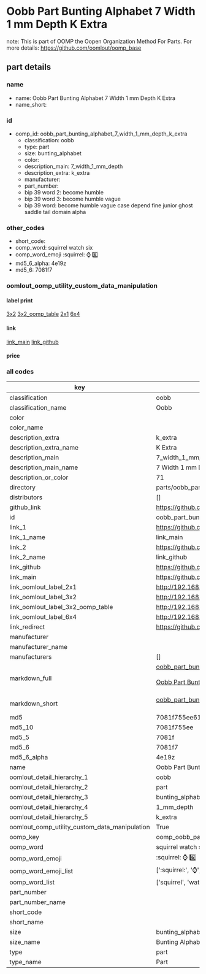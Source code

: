# Oobb Part Bunting Alphabet 7 Width 1 mm Depth K Extra  

note: This is part of OOMP the Oopen Organization Method For Parts. For more details: https://github.com/oomlout/oomp_base

##  part details
  







### name
* name: Oobb Part Bunting Alphabet 7 Width 1 mm Depth K Extra
* name_short: 
### id
* oomp_id: oobb_part_bunting_alphabet_7_width_1_mm_depth_k_extra
  * classification: oobb
  * type: part
  * size: bunting_alphabet
  * color: 
  * description_main: 7_width_1_mm_depth
  * description_extra: k_extra
  * manufacturer: 
  * part_number: 
  * bip 39 word 2: become humble
  * bip 39 word 3: become humble vague
  * bip 39 word: become humble vague case depend fine junior ghost saddle tail domain alpha

### other_codes
* short_code: 
* oomp_word: squirrel watch six
* oomp_word_emoji :squirrel: :watch: :six:
* md5_6_alpha: 4e19z
* md5_6: 7081f7






### oomlout_oomp_utility_custom_data_manipulation
#### label print
[3x2](http://192.168.1.245:1112/?label=oomp%204e19z)
[3x2_oomp_table](http://192.168.1.108:1112/?label=oomp%204e19z)
[2x1](http://192.168.1.242:1112/?label=oomp%204e19z)
[6x4](http://192.168.1.55:1112/?label=oomp%204e19z)    

#### link

[link_main](https://github.com/oomlout/oomlout_oomp_version_1_messy/tree/main/parts/oobb_part_bunting_alphabet_7_width_1_mm_depth_k_extra) [link_github](https://github.com/oomlout/oomlout_oomp_version_1_messy/tree/main/parts/oobb_part_bunting_alphabet_7_width_1_mm_depth_k_extra)                             

#### price







### all codes 
| key | value |  
| --- | --- |  
| classification | oobb |  
| classification_name | Oobb |  
| color |  |  
| color_name |  |  
| description_extra | k_extra |  
| description_extra_name | K Extra |  
| description_main | 7_width_1_mm_depth |  
| description_main_name | 7 Width 1 mm Depth |  
| description_or_color | 71 |  
| directory | parts/oobb_part_bunting_alphabet_7_width_1_mm_depth_k_extra |  
| distributors | [] |  
| github_link | https://github.com/oomlout/oomlout_oomp_part_src/tree/main/parts/oobb_part_bunting_alphabet_7_width_1_mm_depth_k_extra |  
| id | oobb_part_bunting_alphabet_7_width_1_mm_depth_k_extra |  
| link_1 | https://github.com/oomlout/oomlout_oomp_version_1_messy/tree/main/parts/oobb_part_bunting_alphabet_7_width_1_mm_depth_k_extra |  
| link_1_name | link_main |  
| link_2 | https://github.com/oomlout/oomlout_oomp_version_1_messy/tree/main/parts/oobb_part_bunting_alphabet_7_width_1_mm_depth_k_extra |  
| link_2_name | link_github |  
| link_github | https://github.com/oomlout/oomlout_oomp_version_1_messy/tree/main/parts/oobb_part_bunting_alphabet_7_width_1_mm_depth_k_extra |  
| link_main | https://github.com/oomlout/oomlout_oomp_version_1_messy/tree/main/parts/oobb_part_bunting_alphabet_7_width_1_mm_depth_k_extra |  
| link_oomlout_label_2x1 | http://192.168.1.242:1112/?label=oomp%204e19z |  
| link_oomlout_label_3x2 | http://192.168.1.245:1112/?label=oomp%204e19z |  
| link_oomlout_label_3x2_oomp_table | http://192.168.1.108:1112/?label=oomp%204e19z |  
| link_oomlout_label_6x4 | http://192.168.1.55:1112/?label=oomp%204e19z |  
| link_redirect | https://github.com/oomlout/oomlout_oomp_version_1_messy/tree/main/parts/oobb_part_bunting_alphabet_7_width_1_mm_depth_k_extra |  
| manufacturer |  |  
| manufacturer_name |  |  
| manufacturers | [] |  
| markdown_full | [oobb_part_bunting_alphabet_7_width_1_mm_depth_k_extra](none)<br>[](none)<br>[Oobb Part Bunting Alphabet 7 Width 1 Mm Depth K Extra](none)<br><br> |  
| markdown_short | [oobb_part_bunting_alphabet_7_width_1_mm_depth_k_extra](none)<br><br> |  
| md5 | 7081f755ee618f255b1d7233e15bb89f |  
| md5_10 | 7081f755ee |  
| md5_5 | 7081f |  
| md5_6 | 7081f7 |  
| md5_6_alpha | 4e19z |  
| name | Oobb Part Bunting Alphabet 7 Width 1 mm Depth K Extra |  
| oomlout_detail_hierarchy_1 | oobb |  
| oomlout_detail_hierarchy_2 | part |  
| oomlout_detail_hierarchy_3 | bunting_alphabet |  
| oomlout_detail_hierarchy_4 | 1_mm_depth |  
| oomlout_detail_hierarchy_5 | k_extra |  
| oomlout_oomp_utility_custom_data_manipulation | True |  
| oomp_key | oomp_oobb_part_bunting_alphabet_7_width_1_mm_depth_k_extra |  
| oomp_word | squirrel watch six |  
| oomp_word_emoji | :squirrel: :watch: :six: |  
| oomp_word_emoji_list | [':squirrel:', ':watch:', ':six:'] |  
| oomp_word_list | ['squirrel', 'watch', 'six'] |  
| part_number |  |  
| part_number_name |  |  
| short_code |  |  
| short_name |  |  
| size | bunting_alphabet |  
| size_name | Bunting Alphabet |  
| type | part |  
| type_name | Part |  
